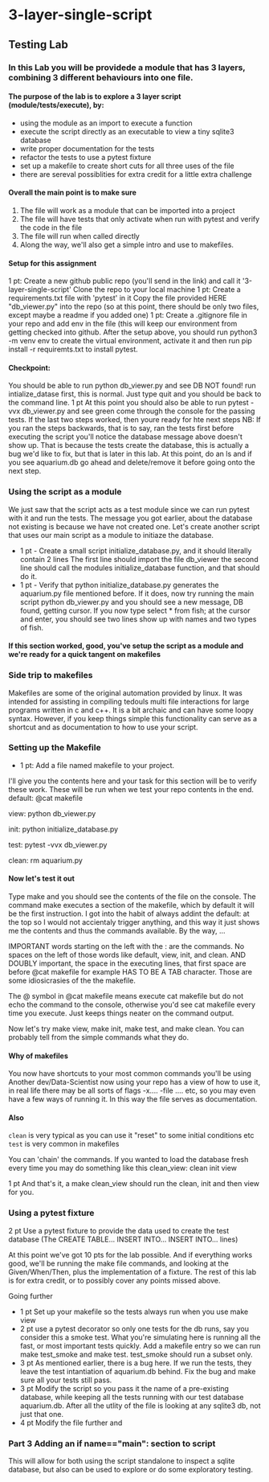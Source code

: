 # 3-layer-single-script

## Testing Lab

### In this Lab you will be providede a module that has 3 layers, combining 3 different behaviours into one file.

#### The purpose of the lab is to explore a 3 layer script (module/tests/execute), by:
* using the module as an import to execute a function
* execute the script directly as an executable to view a tiny sqlite3 database
* write proper documentation for the tests
* refactor the tests to use a pytest fixture
* set up a makefile to create short cuts for all three uses of the file
* there are sereval possiblities for extra credit for a little extra challenge

#### Overall the main point is to make sure
1. The file will work as a module that can be imported into a project
2. The file will have tests that only activate when run with pytest and verify the code in the file
3. The file will run when called directly
4. Along the way, we'll also get a simple intro and use to makefiles.

#### Setup for this assignment

1 pt: Create a new github public repo (you'll send in the link) and call it '3-layer-single-script'
Clone the repo to your local machine
1 pt: Create a requirements.txt file with 'pytest' in it
Copy the file provided HERE "db_viewer.py" into the repo (so at this point, there should be only two files, except maybe a readme if you added one)
1 pt: Create a .gitignore file in your repo and add env in the file (this will keep our environment from getting checked into github.
After the setup above, you should run python3 -m venv env to create the virtual environment, activate it and then run pip install -r requiremts.txt to install pytest.

#### Checkpoint:

You should be able to run python db_viewer.py and see DB NOT found! run intialize_datase first, this is normal. Just type quit and you should be back to the command line.
1 pt At this point you should also be able to run pytest -vvx db_viewer.py and see green come through the console for the passing tests.
If the last two steps worked, then youre ready for hte next steps
NB: If you ran the steps backwards, that is to say, ran the tests first before executing the script you'll notice the database message above doesn't show up. That is because the tests create the database, this is actually a bug we'd like to fix, but that is later in this lab. At this point, do an ls and if you see aquarium.db go ahead and delete/remove it before going onto the next step.

### Using the script as a module

We just saw that the script acts as a test module since we can run pytest with it and run the tests. The message you got earlier, about the database not existing is because we have not created one. Let's create another script that uses our main script as a module to initiaze the database.

* 1 pt - Create a small script initialize_database.py, and it should literally contain 2 lines
The first line should import the file db_viewer
the second line should call the modules initialize_database function, and that should do it.
* 1 pt - Verify that python initialize_database.py generates the aquarium.py file mentioned before. If it does, now try running the main script python db_viewer.py and you should see a new message, DB found, getting cursor. If you now type select * from fish; at the cursor and enter, you should see two lines show up with names and two types of fish.

#### If this section worked, good, you've setup the script as a module and we're ready for a quick tangent on makefiles

### Side trip to makefiles

Makefiles are some of the original automation provided by linux. It was intended for assisting in compiling tedouls multi file interactions for large programs written in c and c++. It is a bit archaic and can have some loopy syntax. However, if you keep things simple this functionality can serve as a shortcut and as documentation to how to use your script.

### Setting up the Makefile
* 1 pt: Add a file named makefile to your project.

I'll give you the contents here and your task for this section will be to verify these work. These will be run when we test your repo contents in the end.
default:
    @cat makefile

view:
    python db_viewer.py

init:
    python initialize_database.py

test:
    pytest -vvx db_viewer.py

clean:
    rm aquarium.py

#### Now let's test it out

Type make and you should see the contents of the file on the console. The command make executes a section of the makefile, which by default it will be the first instruction. I got into the habit of always addint the default: at the top so I would not accientaly trigger anything, and this way it just shows me the contents and thus the commands available. By the way, ...

IMPORTANT words starting on the left with the : are the commands. No spaces on the left of those words like default, view, init, and clean. AND DOUBLY important, the space in the executing lines, that first space are before @cat makefile for example HAS TO BE A TAB character. Those are some idiosicrasies of the the makefile.

The @ symbol in @cat makefile means execute cat makefile but do not echo the command to the console, otherwise you'd see cat makefile every time you execute. Just keeps things neater on the command output.

Now let's try make view, make init, make test, and make clean. You can probably tell from the simple commands what they do.

#### Why of makefiles

You now have shortcuts to your most common commands you'll be using
Another dev/Data-Scientist now using your repo has a view of how to use it, in real life there may be all sorts of flags -x.... -file .... etc, so you may even have a few ways of running it. In this way the file serves as documentation.

#### Also

`clean` is very typical as you can use it "reset" to some initial conditions etc
`test` is very common in makefiles

You can 'chain' the commands. If you wanted to load the database fresh every time you may do something like this
clean_view: clean init view

1 pt And that's it, a make clean_view should run the clean, init and then view for you.

### Using a pytest fixture

2 pt Use a pytest fixture to provide the data used to create the test database (The CREATE TABLE... INSERT INTO... INSERT INTO... lines)

At this point we've got 10 pts for the lab possible. And if everything works good, we'll be running the make file commands, and looking at the Given/When/Then, plus the implementation of a fixture. The rest of this lab is for extra credit, or to possibly cover any points missed above.

Going further

* 1 pt Set up your makefile so the tests always run when you use make view
* 2 pt use a pytest decorator so only one tests for the db runs, say you consider this a smoke test. What you're simulating here is running all the fast, or most important tests quickly. Add a makefile entry so we can run make test_smoke and make test. test_smoke should run a subset only.
* 3 pt As mentioned earlier, there is a bug here. If we run the tests, they leave the test intantiation of aquarium.db behind. Fix the bug and make sure all your tests still pass.
* 3 pt Modify the script so you pass it the name of a pre-existing database, while keeping all the tests running with our test database aquarium.db. After all the utlity of the file is looking at any sqlite3 db, not just that one.
* 4 pt Modify the file further and

### Part 3 Adding an if __name__=="__main__": section to script

This will allow for both using the script standalone to inspect a sqlite database, but also can be used to explore or do some exploratory testing.
